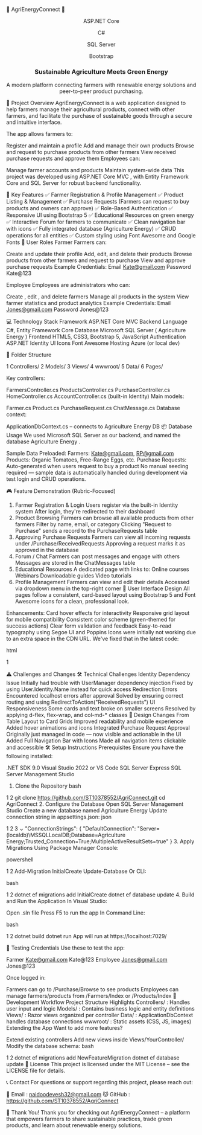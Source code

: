 🌱 AgriEnergyConnect 🔋
<div align="center">

ASP.NET Core

C#

SQL Server

Bootstrap

<h3>Sustainable Agriculture Meets Green Energy</h3>

<p>A modern platform connecting farmers with renewable energy solutions and peer-to-peer product purchasing.</p>

</div>

🧾 Project Overview
AgriEnergyConnect is a web application designed to help farmers manage their agricultural products, connect with other farmers, and facilitate the purchase of sustainable goods through a secure and intuitive interface.

The app allows farmers to:

Register and maintain a profile
Add and manage their own products
Browse and request to purchase products from other farmers
View received purchase requests and approve them
Employees can:

Manage farmer accounts and products
Maintain system-wide data
This project was developed using ASP.NET Core MVC , with Entity Framework Core and SQL Server for robust backend functionality.

🚀 Key Features
✅ Farmer Registration & Profile Management
✅ Product Listing & Management
✅ Purchase Requests (Farmers can request to buy products and owners can approve)
✅ Role-Based Authentication
✅ Responsive UI using Bootstrap 5
✅ Educational Resources on green energy
✅ Interactive Forum for farmers to communicate
✅ Clean navigation bar with icons
✅ Fully integrated database (Agriculture Energy)
✅ CRUD operations for all entities
✅ Custom styling using Font Awesome and Google Fonts
👥 User Roles
Farmer
Farmers can:

Create and update their profile
Add, edit, and delete their products
Browse products from other farmers and request to purchase
View and approve purchase requests
Example Credentials:
Email
Kate@gmail.com
Password
Kate@123

Employee
Employees are administrators who can:

Create , edit , and delete farmers
Manage all products in the system
View farmer statistics and product analytics
Example Credentials:
Email
Jones@gmail.com
Password
Jones@123

💻 Technology Stack
Framework
ASP.NET Core MVC
Backend Language
C#, Entity Framework Core
Database
Microsoft SQL Server (
Agriculture Energy
)
Frontend
HTML5, CSS3, Bootstrap 5, JavaScript
Authentication
ASP.NET Identity UI
Icons
Font Awesome
Hosting
Azure (or local dev)

📁 Folder Structure


1 Controllers/
2 Models/
3 Views/
4 wwwroot/
5 Data/
6 Pages/

Key controllers:

FarmersController.cs
ProductsController.cs
PurchaseController.cs
HomeController.cs
AccountController.cs (built-in Identity)
Main models:

Farmer.cs
Product.cs
PurchaseRequest.cs
ChatMessage.cs
Database context:

ApplicationDbContext.cs – connects to Agriculture Energy DB
📦 Database Usage
We used Microsoft SQL Server as our backend, and named the database Agriculture Energy .

Sample Data Preloaded:
Farmers: Kate@gmail.com, RP@gmail.com
Products: Organic Tomatoes, Free-Range Eggs, etc.
Purchase Requests: Auto-generated when users request to buy a product
No manual seeding required — sample data is automatically handled during development via test login and CRUD operations. 

🎮 Feature Demonstration (Rubric-Focused)
1. Farmer Registration & Login
Users register via the built-in Identity system
After login, they're redirected to their dashboard
2. Product Browsing
Farmers can browse all available products from other farmers
Filter by name, email, or category
Clicking "Request to Purchase" sends a record to the PurchaseRequests table
3. Approving Purchase Requests
Farmers can view all incoming requests under /Purchase/ReceivedRequests
Approving a request marks it as approved in the database
4. Forum / Chat
Farmers can post messages and engage with others
Messages are stored in the ChatMessages table
5. Educational Resources
A dedicated page with links to:
Online courses
Webinars
Downloadable guides
Video tutorials
6. Profile Management
Farmers can view and edit their details
Accessed via dropdown menu in the top-right corner
🎨 User Interface Design
All pages follow a consistent, card-based layout using Bootstrap 5 and Font Awesome icons for a clean, professional look.

Enhancements:
Card hover effects for interactivity
Responsive grid layout for mobile compatibility
Consistent color scheme (green-themed for success actions)
Clear form validation and feedback
Easy-to-read typography using Segoe UI and Poppins
Icons were initially not working due to an extra space in the CDN URL. We've fixed that in the latest code:

html


1
<link rel="stylesheet" href="https://cdnjs.cloudflare.com/ajax/libs/font-awesome/6.5.0/css/all.min.css " />
⚠️ Challenges and Changes
🛠️ Technical Challenges
Identity Dependency Issue
Initially had trouble with UserManager<IdentityUser> dependency injection
Fixed by using User.Identity.Name instead for quick access
Redirection Errors
Encountered localhost errors after approval
Solved by ensuring correct routing and using RedirectToAction("ReceivedRequests")
UI Responsiveness
Some cards and text broke on smaller screens
Resolved by applying d-flex, flex-wrap, and col-md-* classes
🔄 Design Changes
From Table Layout to Card Grids
Improved readability and mobile experience
Added hover animations and icons
Integrated Purchase Request Approval
Originally just managed in code — now visible and actionable in the UI
Added Full Navigation Bar with Icons
Made all navigation items clickable and accessible
🛠️ Setup Instructions
Prerequisites
Ensure you have the following installed:

.NET SDK 9.0
Visual Studio 2022 or VS Code
SQL Server Express
SQL Server Management Studio
1. Clone the Repository
bash


1
2
git clone https://github.com/ST10378552/AgriConnect.git 
cd AgriConnect
2. Configure the Database
Open SQL Server Management Studio
Create a new database named Agriculture Energy
Update connection string in appsettings.json:
json


1
2
3
⌄
"ConnectionStrings": {
  "DefaultConnection": "Server=(localdb)\\MSSQLLocalDB;Database=Agriculture Energy;Trusted_Connection=True;MultipleActiveResultSets=true"
}
3. Apply Migrations
Using Package Manager Console:

powershell


1
2
Add-Migration InitialCreate
Update-Database
Or CLI:

bash


1
2
dotnet ef migrations add InitialCreate
dotnet ef database update
4. Build and Run the Application
In Visual Studio:

Open .sln file
Press F5 to run the app
In Command Line:

bash


1
2
dotnet build
dotnet run
App will run at https://localhost:7029/

🧪 Testing Credentials
Use these to test the app:

Farmer
Kate@gmail.com
Kate@123
Employee
Jones@gmail.com
Jones@123

Once logged in:

Farmers can go to /Purchase/Browse to see products
Employees can manage farmers/products from /Farmers/Index or /Products/Index
📝 Development Workflow
Project Structure Highlights
Controllers/ : Handles user input and logic
Models/ : Contains business logic and entity definitions
Views/ : Razor views organized per controller
Data/ : ApplicationDbContext handles database connections
wwwroot/ : Static assets (CSS, JS, images)
Extending the App
Want to add more features?

Extend existing controllers
Add new views inside Views/YourController/
Modify the database schema:
bash


1
2
dotnet ef migrations add NewFeatureMigration
dotnet ef database update
📄 License
This project is licensed under the MIT License – see the LICENSE file for details.

📞 Contact
For questions or support regarding this project, please reach out:

📧 Email : naidoodevesh32@gmail.com
🐱 GitHub : https://github.com/ST10378552/AgriConnect

🙌 Thank You!
Thank you for checking out AgriEnergyConnect – a platform that empowers farmers to share sustainable practices, trade green products, and learn about renewable energy solutions.
